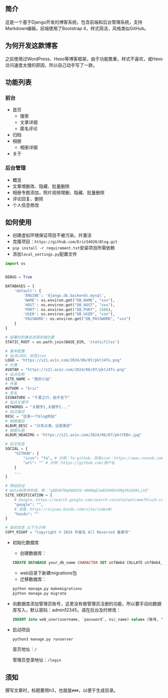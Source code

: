 ## 简介
这是一个基于Django开发的博客系统，包含前端和后台管理系统，支持Markdown编辑，前端使用了Bootstrap 4，样式简洁，风格类似GitHub。

## 为何开发这款博客
之前使用过WordPress、Hexo等博客框架，由于功能繁重，样式不喜欢，或Hexo访问速度太慢的原因，所以自己动手写了一款。

## 功能列表
### 前台
- 首页
    - 搜索
    - 文章详细
    - 匿名评论
- 归档
- 相册
    - 相册详细
- 关于

### 后台管理
- 概览
- 文章增删改、隐藏、批量删除
- 相册专题添加，照片视频增删、隐藏、批量删除
- 评论回复、删除
- 个人信息修改

## 如何使用

- 创建虚拟环境保证项目不被污染，并激活
- 克隆项目：`https://github.com/Eric54920/Blog.git`
- `pip install -r requirement.txt`安装项目所需依赖
- 添加`local_settings.py`配置文件

```python
import os


DEBUG = True

DATABASES = {
    'default': {
        'ENGINE': 'django.db.backends.mysql',
        'NAME': os.environ.get("DB_NAME", "xxx"),
        'HOST': os.environ.get("DB_HOST", "xxx"),
        'PORT': os.environ.get("DB_PORT", 3306),
        'USER': os.environ.get("DB_USER", "xxx"),
        'PASSWORD': os.environ.get("DB_PASSWORD", "xxx")
    }
}

# 部署时的静态资源存储位置
STATIC_ROOT = os.path.join(BASE_DIR, 'staticfiles')

# 基本配置
# 站点LOGO、标签icon
LOGO = "https://s21.ax1x.com/2024/06/07/pktJ4Tx.png"
# 头像
AVATAR = "https://s21.ax1x.com/2024/06/07/pktJ4Tx.png"
# 站点名称
SITE_NAME = "我的小站"
# 作者
AUTHOR = "Eric"
# 签名
SIGNATURE = "千里之行，始于足下"
# 站点关键字
KEYWORDS = "关键字1,关键字2..."
# 站点描述
DESC = "这是一个blog网站"
# 相册描述
ALBUM_DESC = "分享点滴，记录美好"
# 相册头图
ALBUM_HEADIMG = "https://s21.ax1x.com/2024/06/07/pktYEBn.jpg"

# 社交信息
SOCIAL = {
    "GITHUB": {
        "icon": "fa", # 示例：fa-github，所有icon：https://www.runoob.com/font-awesome/fontawesome-reference.html
        "url": "" # 示例：https://github.com/用户名
    }
    ...
}

# 网站验证
# meta标签中的值，例："pDDOXfDq08OO3V-4AKWqEJw6S04QHJORgY6sDXKLjiQ"
SITE_VERIFICATION = {
    # Google，https://search.google.com/search-console/welcome?hl=zh-cn
    "google": "",
    # 百度，https://ziyuan.baidu.com/site/index#/
    "baidu": ""
}

# 版权信息 以下为示例
COPY_RIGHT = "Copyright © 2024 作者名 All Reversed 备案号"
```

- 初始化数据库
    - 创建数据库：
  
    ```sql
    CREATE DATABASE your_db_name CHARACTER SET utf8mb4 COLLATE utf8mb4_unicode_ci;
    ```
    - web目录下新建migrations包
    - 迁移数据库：
  
    ```bash
    python manage.py makemigrations
    python manage.py migrate
    ```

- 向数据库添加管理员账号，这里没有做管理员注册的功能，所以要手动向数据库写入，默认密码：admin12345，请在后台及时修改：
    ```sql
    INSERT into web_user(username, `password`, nic_name) values (账号, "166e668071a25539bf48c3ae50dbd8922f9981d25b5a5fc83a33f822c1c34dfe", 昵称);
    ```

- 启动项目
    
    ```bash
    python3 manage.py runserver
    ```
    首页地址：`/`

    管理员登录地址：`/login`

## 须知
撰写文章时，标题要用h3，也就是`###`，以便于生成目录。
